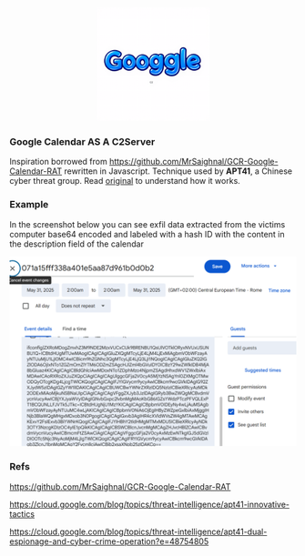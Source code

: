 <div align="center">
  <img src="./lgo.png" width="200px" height="200px"/>
</div>

### Google Calendar AS A C2Server

Inspiration borrowed from https://github.com/MrSaighnal/GCR-Google-Calendar-RAT rewritten in Javascript. Technique used by **APT41**, a Chinese cyber threat group. Read [original](https://github.com/MrSaighnal/GCR-Google-Calendar-RAT) to understand how it works.

### Example

In the screenshot below you can see exfil data extracted from the victims computer base64 encoded and labeled with a hash ID with the content in the description field of the calendar

<div>
  <img src="./exfil.png" />
</div>

### Refs

https://github.com/MrSaighnal/GCR-Google-Calendar-RAT

https://cloud.google.com/blog/topics/threat-intelligence/apt41-innovative-tactics

https://cloud.google.com/blog/topics/threat-intelligence/apt41-dual-espionage-and-cyber-crime-operation?e=48754805
